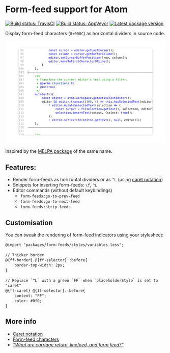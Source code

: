 Form-feed support for Atom
==========================

[![Build status: TravisCI][TravisCI-badge]][TravisCI-link]
[![Build status: AppVeyor][AppVeyor-badge]][AppVeyor-link]
[![Latest package version][APM-badge]][APM-link]


Display form-feed characters (`U+000C`) as horizontal dividers in source code.

![Placeholder preview](preview.png)

Inspired by the [MELPA package](https://github.com/wasamasa/form-feed) of the same name.


Features:
---------
* Render form-feeds as horizontal dividers or as `^L` (using [caret notation][])
* Snippets for inserting form-feeds: `\f`, `^L`
* Editor commands (without default keybindings)
	*	`form-feeds:go-to-prev-feed`
	*	`form-feeds:go-to-next-feed`
	*	`form-feeds:strip-feeds`


Customisation
-------------
You can tweak the rendering of form-feed indicators using your stylesheet:

~~~less
@import "packages/form-feeds/styles/variables.less";

// Thicker border
@{ff-border} @{ff-selector}::before{
	border-top-width: 2px;
}

// Replace `^L` with a green `FF` when `placeholderStyle` is set to "caret"
@{ff-caret} @{ff-selector}::before{
	content: "FF";
	color: #0f0;
}
~~~


More info
---------
* [Caret notation][]
* [Form-feed characters](https://en.wikipedia.org/wiki/Page_break#Form_feed)
* [_“What are carriage return, linefeed, and form feed?”_](https://stackoverflow.com/a/3098328)

[Caret notation]: https://en.wikipedia.org/wiki/Caret_notation
[TravisCI-badge]: https://travis-ci.org/Alhadis/Atom-FormFeeds.svg?branch=master
[TravisCI-link]:  https://travis-ci.org/Alhadis/Atom-FormFeeds
[AppVeyor-badge]: https://ci.appveyor.com/api/projects/status/82ue5mapkwsj6x7l?svg=true
[AppVeyor-link]:  https://ci.appveyor.com/project/Alhadis/atom-formfeeds
[APM-badge]:      https://img.shields.io/apm/v/form-feeds.svg?colorB=brightgreen
[APM-link]:       https://atom.io/packages/form-feeds

